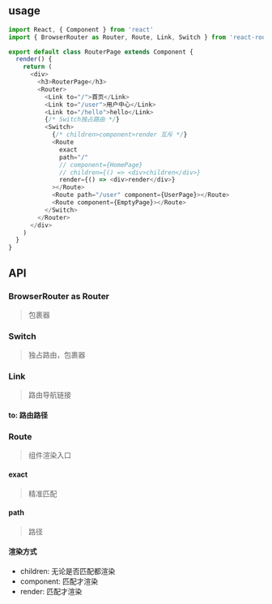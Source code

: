 ## usage

```js
import React, { Component } from 'react'
import { BrowserRouter as Router, Route, Link, Switch } from 'react-router-dom'

export default class RouterPage extends Component {
  render() {
    return (
      <div>
        <h3>RouterPage</h3>
        <Router>
          <Link to="/">首页</Link>
          <Link to="/user">用户中心</Link>
          <Link to="/hello">hello</Link>
          {/* Switch独占路由 */}
          <Switch>
            {/* children>component>render 互斥 */}
            <Route
              exact
              path="/"
              // component={HomePage}
              // children={() => <div>children</div>}
              render={() => <div>render</div>}
            ></Route>
            <Route path="/user" component={UserPage}></Route>
            <Route component={EmptyPage}></Route>
          </Switch>
        </Router>
      </div>
    )
  }
}
```

## API

### BrowserRouter as Router

> 包裹器

### Switch

> 独占路由，包裹器

### Link

> 路由导航链接

#### to: 路由路径

### Route

> 组件渲染入口

#### exact

> 精准匹配

#### path

> 路径

#### 渲染方式

- children: 无论是否匹配都渲染
- component: 匹配才渲染
- render: 匹配才渲染